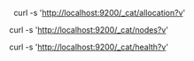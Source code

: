  
curl -s \'<http://localhost:9200/_cat/allocation?v>\'

curl -s \'<http://localhost:9200/_cat/nodes?v>\'

curl -s \'<http://localhost:9200/_cat/health?v>\'

 